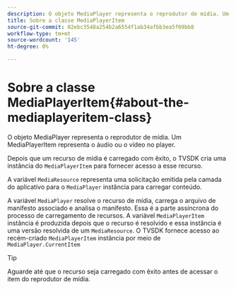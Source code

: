 ```yaml
---
description: O objeto MediaPlayer representa o reprodutor de mídia. Um MediaPlayerItem representa o áudio ou o vídeo no player.
title: Sobre a classe MediaPlayerItem
source-git-commit: 02ebc3548a254b2a6554f1ab34afbb3ea5f09bb8
workflow-type: tm+mt
source-wordcount: '145'
ht-degree: 0%

---
```


# Sobre a classe MediaPlayerItem{#about-the-mediaplayeritem-class}

O objeto MediaPlayer representa o reprodutor de mídia. Um MediaPlayerItem representa o áudio ou o vídeo no player.

Depois que um recurso de mídia é carregado com êxito, o TVSDK cria uma instância do `MediaPlayerItem` para fornecer acesso a esse recurso.

A variável `MediaResource` representa uma solicitação emitida pela camada do aplicativo para o `MediaPlayer` instância para carregar conteúdo.

A variável `MediaPlayer` resolve o recurso de mídia, carrega o arquivo de manifesto associado e analisa o manifesto. Essa é a parte assíncrona do processo de carregamento de recursos. A variável `MediaPlayerItem` instância é produzida depois que o recurso é resolvido e essa instância é uma versão resolvida de um `MediaResource`. O TVSDK fornece acesso ao recém-criado `MediaPlayerItem` instância por meio de `MediaPlayer.CurrentItem`

>[!TIP]
>
>Aguarde até que o recurso seja carregado com êxito antes de acessar o item do reprodutor de mídia.
